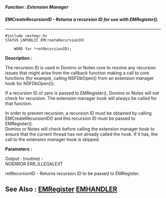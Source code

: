 ##### Function : Extension Manager
##### EMCreateRecursionID - Returns a recursion ID for use with EMRegister().
---
```
#include <extmgr.h>
STATUS LNPUBLIC EMCreateRecursionID(

	WORD far *retRecursionID);
```
**Description :**

The recursion ID is used in Domino or Notes core to resolve any recursion 
issues that might arise from the callback function making a call to core 
functions (for example, calling NSFDbOpen() from an extension manager hook for 
NSFDbOpen()).

If a recursion ID of zero is passed to EMRegister(), Domino or Notes will not 
check for recursion.  The extension manager hook will always be called for that 
function.

In order to prevent recursion, a recursion ID must be obtained by calling 
EMCreateRecursionID() and this recursion ID must be passed to EMRegister().  
Domino or Notes will check before calling the extension manager hook to ensure 
that the current thread has not already called the hook.  If it has, the call 
to the extension manager hook is skipped.

**Parameters :**

Output :
(routine)  -  
NOERROR
ERR_ILLEGALEXT


retRecursionID  -  Returns recursion ID to be passed to EMRegister.


**See Also :**
[EMRegister](/reference/Func/EMRegister)
[EMHANDLER](/reference/Data/EMHANDLER)
---
